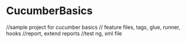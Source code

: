 # CucumberBasics

   //sample project for cucumber basics
        // feature files, tags, glue, runner, hooks
        //report, extend reports
        //test ng, xml file
